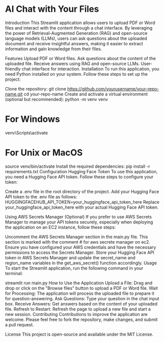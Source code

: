 ﻿# AI Chat with Your Files
Introduction
This Streamlit application allows users to upload PDF or Word files and interact with the content through a chat interface. By leveraging the power of Retrieval-Augmented Generation (RAG) and open-source language models (LLMs), users can ask questions about the uploaded document and receive insightful answers, making it easier to extract information and gain knowledge from their files.

Features
Upload PDF or Word files.
Ask questions about the content of the uploaded file.
Receive answers using RAG and open-source LLMs.
User-friendly chat interface for interaction.
Installation
To run this application, you need Python installed on your system. Follow these steps to set up the project:

Clone the repository:
git clone https://github.com/yourusername/your-repo-name.git
cd your-repo-name
Create and activate a virtual environment (optional but recommended):
python -m venv venv
# For Windows
venv\Scripts\activate
# For Unix or MacOS
source venv/bin/activate
Install the required dependencies:
pip install -r requirements.txt
Configuration
Hugging Face Token
To use this application, you need a Hugging Face API token. Follow these steps to configure your token:

Create a .env file in the root directory of the project.
Add your Hugging Face API token to the .env file as follows:
HUGGINGFACEHUB_API_TOKEN=your_huggingface_api_token_here
Replace your_huggingface_api_token_here with your actual Hugging Face API token.

Using AWS Secrets Manager (Optional)
If you prefer to use AWS Secrets Manager to manage your API tokens securely, especially when deploying the application on an EC2 instance, follow these steps:

Uncomment the AWS Secrets Manager section in the main.py file. This section is marked with the comment # for aws secrete manager on ec2.
Ensure you have configured your AWS credentials and have the necessary permissions to access the Secrets Manager.
Store your Hugging Face API token in AWS Secrets Manager and update the secret_name and region_name variables in the get_aws_secret() function accordingly.
Usage
To start the Streamlit application, run the following command in your terminal:

streamlit run main.py
How to Use the Application
Upload a File: Drag and drop or click on the "Browse files" button to upload a PDF or Word file.
Wait for Processing: The application will process the uploaded file to prepare it for question-answering.
Ask Questions: Type your question in the chat input box.
Receive Answers: Get answers based on the content of your uploaded file.
Refresh to Restart: Refresh the page to upload a new file and start a new session.
Contributing
Contributions to improve the application are welcome. Please feel free to fork the repository, make changes, and submit a pull request.

License
This project is open-source and available under the MIT License.
